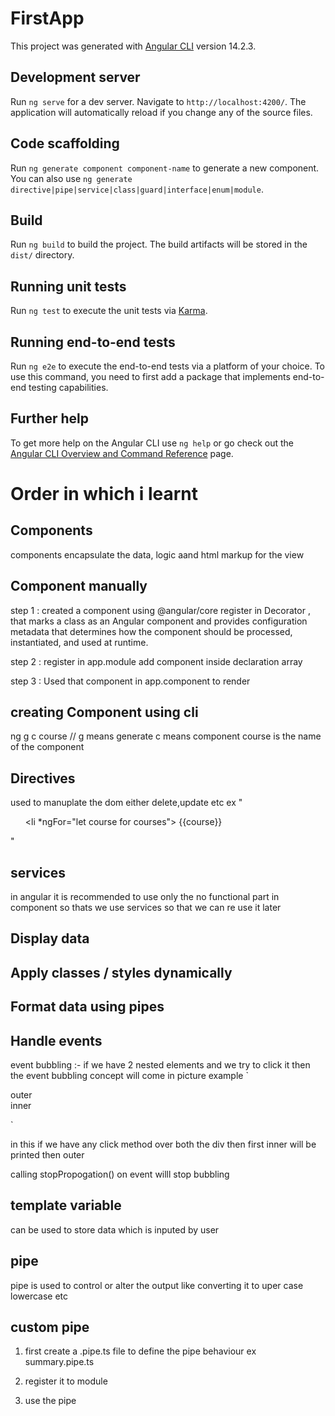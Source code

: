 # FirstApp

This project was generated with [Angular CLI](https://github.com/angular/angular-cli) version 14.2.3.

## Development server

Run `ng serve` for a dev server. Navigate to `http://localhost:4200/`. The application will automatically reload if you change any of the source files.

## Code scaffolding

Run `ng generate component component-name` to generate a new component. You can also use `ng generate directive|pipe|service|class|guard|interface|enum|module`.

## Build

Run `ng build` to build the project. The build artifacts will be stored in the `dist/` directory.

## Running unit tests

Run `ng test` to execute the unit tests via [Karma](https://karma-runner.github.io).

## Running end-to-end tests

Run `ng e2e` to execute the end-to-end tests via a platform of your choice. To use this command, you need to first add a package that implements end-to-end testing capabilities.

## Further help

To get more help on the Angular CLI use `ng help` or go check out the [Angular CLI Overview and Command Reference](https://angular.io/cli) page.


# Order in which i learnt

## Components
components  encapsulate the data, logic aand html markup for the view
## Component manually
step 1 : created a component using @angular/core
register in Decorator , that marks a class as an Angular component and provides configuration metadata that determines how the component should be processed, instantiated, and used at runtime.

step 2 : register in app.module 
add component inside declaration array

step 3 : Used that component in app.component to render

## creating Component using cli
ng g c course  // g means generate c means component course is the       name of the component

## Directives 
used to manuplate the dom either delete,update etc
ex 
"<ul>
    <li *ngFor="let course for courses">
        {{course}}
    </li>
</ul>
"

## services

in angular it is recommended to use only the no functional part in component so thats we use services so that we can re use it later 

## Display data
## Apply classes / styles dynamically
## Format data using pipes
## Handle events

event bubbling :- 
if we have 2 nested elements and we try to click it 
then the event bubbling concept will come in picture 
example
`<div>
    outer
    <div>inner</div>
</div>`

in this if we have any click method over both the div then first inner will be printed then outer

calling stopPropogation() on event willl stop bubbling
 
## template variable 
can be used to store data which is inputed by user

## pipe
pipe is used to control or alter the output like converting it to uper case lowercase etc

## custom pipe 

1) first create a .pipe.ts file to define the pipe behaviour
ex summary.pipe.ts
    
2) register it to module 
3) use the pipe
